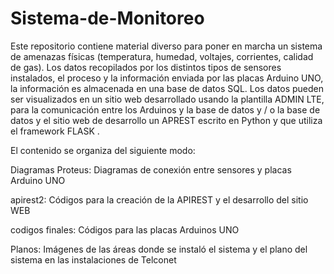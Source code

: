 # Sistema-de-Monitoreo

Este repositorio contiene material diverso para poner en marcha un sistema de amenazas físicas (temperatura, humedad, voltajes, corrientes, calidad de gas). Los datos recopilados por los distintos tipos de sensores instalados, el proceso y la información enviada por las placas Arduino UNO, la información es almacenada en una base de datos SQL. Los datos pueden ser visualizados en un sitio web desarrollado usando la plantilla ADMIN LTE, para la comunicación entre los Arduinos y la base de datos y / o la base de datos y el sitio web de desarrollo un APREST escrito en Python y que utiliza el framework FLASK .

El contenido se organiza del siguiente modo:

Diagramas Proteus: Diagramas de conexión entre sensores y placas Arduino UNO

apirest2: Códigos para la creación de la APIREST y el desarrollo del sitio WEB

codigos finales: Códigos para las placas Arduinos UNO

Planos: Imágenes de las áreas donde se instaló el sistema y el plano del sistema en las instalaciones de Telconet

